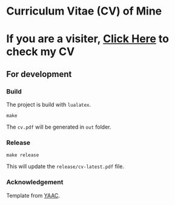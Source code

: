 # Curriculum Vitae (CV) of Mine

# If you are a visiter, [Click Here](https://troublor.github.io/curriculum-vitae) to check my CV

## For development

### Build

The project is build with `lualatex`.
```
make
```
The `cv.pdf` will be generated in `out` folder.

### Release

```
make release
```
This will update the `release/cv-latest.pdf` file.

### Acknowledgement

Template from [YAAC](https://github.com/darwiin/yaac-another-awesome-cv).
